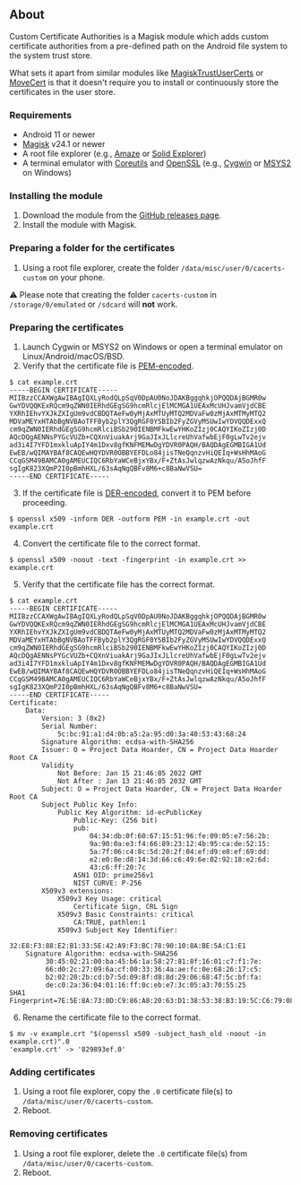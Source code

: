 ## About
Custom Certificate Authorities is a Magisk module which adds custom certificate authorities from a pre-defined path on the Android file system to the system trust store.

What sets it apart from similar modules like [MagiskTrustUserCerts](https://github.com/NVISOsecurity/MagiskTrustUserCerts) or [MoveCert](https://github.com/Magisk-Modules-Repo/movecert) is that it doesn't require you to install or continuously store the certificates in the user store.

### Requirements
- Android 11 or newer
- [Magisk](https://github.com/topjohnwu/Magisk) v24.1 or newer
- A root file explorer (e.g., [Amaze](https://github.com/TeamAmaze/AmazeFileManager) or [Solid Explorer](https://neatbytes.com/solidexplorer/))
- A terminal emulator with [Coreutils](https://www.gnu.org/software/coreutils/) and [OpenSSL](https://www.openssl.org) (e.g., [Cygwin](https://www.cygwin.com) or [MSYS2](https://www.msys2.org) on Windows)

### Installing the module
1. Download the module from the [GitHub releases page](/../../releases).
2. Install the module with Magisk.

### Preparing a folder for the certificates
1. Using a root file explorer, create the folder `/data/misc/user/0/cacerts-custom` on your phone.

⚠ Please note that creating the folder `cacerts-custom` in `/storage/0/emulated` or `/sdcard` will **not** work. 

### Preparing the certificates
1. Launch Cygwin or MSYS2 on Windows or open a terminal emulator on Linux/Android/macOS/BSD.
2. Verify that the certificate file is [PEM-encoded](https://en.wikipedia.org/wiki/Privacy-Enhanced_Mail).

```
$ cat example.crt
-----BEGIN CERTIFICATE-----
MIIBzzCCAXWgAwIBAgIQXLyRodQLpSqV0DpAU0NoJDAKBggqhkjOPQQDAjBGMR0w
GwYDVQQKExRQcm9qZWN0IERhdGEgSG9hcmRlcjElMCMGA1UEAxMcUHJvamVjdCBE
YXRhIEhvYXJkZXIgUm9vdCBDQTAeFw0yMjAxMTUyMTQ2MDVaFw0zMjAxMTMyMTQ2
MDVaMEYxHTAbBgNVBAoTFFByb2plY3QgRGF0YSBIb2FyZGVyMSUwIwYDVQQDExxQ
cm9qZWN0IERhdGEgSG9hcmRlciBSb290IENBMFkwEwYHKoZIzj0CAQYIKoZIzj0D
AQcDQgAENNsPYGcVUZb+CQXnViuakArj9GaJIxJLlcreUhVafwbEjF0gLwTv2ejv
ad3i4I7YFD1mxkluApIY4m1Dxv8gfKNFMEMwDgYDVR0PAQH/BAQDAgEGMBIGA1Ud
EwEB/wQIMAYBAf8CAQEwHQYDVR0OBBYEFDLo84jisTNeQqnzvHiQEIq+WsHhMAoG
CCqGSM49BAMCA0gAMEUCIQC6RbYaWCeBjxYBx/F+ZtAsJwlqzwAzNkqu/A5oJhfF
sgIgK823XQmP2I0pBmhHXL/63sAqNgQBFv8M6+c8BaNwVSU=
-----END CERTIFICATE-----
```

3. If the certificate file is [DER-encoded](https://en.wikipedia.org/wiki/X.690#DER_encoding), convert it to PEM before proceeding.

```
$ openssl x509 -inform DER -outform PEM -in example.crt -out example.crt
```

4. Convert the certificate file to the correct format.

```
$ openssl x509 -noout -text -fingerprint -in example.crt >> example.crt
```

5. Verify that the certificate file has the correct format.

```
$ cat example.crt
-----BEGIN CERTIFICATE-----
MIIBzzCCAXWgAwIBAgIQXLyRodQLpSqV0DpAU0NoJDAKBggqhkjOPQQDAjBGMR0w
GwYDVQQKExRQcm9qZWN0IERhdGEgSG9hcmRlcjElMCMGA1UEAxMcUHJvamVjdCBE
YXRhIEhvYXJkZXIgUm9vdCBDQTAeFw0yMjAxMTUyMTQ2MDVaFw0zMjAxMTMyMTQ2
MDVaMEYxHTAbBgNVBAoTFFByb2plY3QgRGF0YSBIb2FyZGVyMSUwIwYDVQQDExxQ
cm9qZWN0IERhdGEgSG9hcmRlciBSb290IENBMFkwEwYHKoZIzj0CAQYIKoZIzj0D
AQcDQgAENNsPYGcVUZb+CQXnViuakArj9GaJIxJLlcreUhVafwbEjF0gLwTv2ejv
ad3i4I7YFD1mxkluApIY4m1Dxv8gfKNFMEMwDgYDVR0PAQH/BAQDAgEGMBIGA1Ud
EwEB/wQIMAYBAf8CAQEwHQYDVR0OBBYEFDLo84jisTNeQqnzvHiQEIq+WsHhMAoG
CCqGSM49BAMCA0gAMEUCIQC6RbYaWCeBjxYBx/F+ZtAsJwlqzwAzNkqu/A5oJhfF
sgIgK823XQmP2I0pBmhHXL/63sAqNgQBFv8M6+c8BaNwVSU=
-----END CERTIFICATE-----
Certificate:
    Data:
        Version: 3 (0x2)
        Serial Number:
            5c:bc:91:a1:d4:0b:a5:2a:95:d0:3a:40:53:43:68:24
        Signature Algorithm: ecdsa-with-SHA256
        Issuer: O = Project Data Hoarder, CN = Project Data Hoarder Root CA
        Validity
            Not Before: Jan 15 21:46:05 2022 GMT
            Not After : Jan 13 21:46:05 2032 GMT
        Subject: O = Project Data Hoarder, CN = Project Data Hoarder Root CA
        Subject Public Key Info:
            Public Key Algorithm: id-ecPublicKey
                Public-Key: (256 bit)
                pub:
                    04:34:db:0f:60:67:15:51:96:fe:09:05:e7:56:2b:
                    9a:90:0a:e3:f4:66:89:23:12:4b:95:ca:de:52:15:
                    5a:7f:06:c4:8c:5d:20:2f:04:ef:d9:e8:ef:69:dd:
                    e2:e0:8e:d8:14:3d:66:c6:49:6e:02:92:18:e2:6d:
                    43:c6:ff:20:7c
                ASN1 OID: prime256v1
                NIST CURVE: P-256
        X509v3 extensions:
            X509v3 Key Usage: critical
                Certificate Sign, CRL Sign
            X509v3 Basic Constraints: critical
                CA:TRUE, pathlen:1
            X509v3 Subject Key Identifier:
                32:E8:F3:88:E2:B1:33:5E:42:A9:F3:BC:78:90:10:8A:BE:5A:C1:E1
    Signature Algorithm: ecdsa-with-SHA256
         30:45:02:21:00:ba:45:b6:1a:58:27:81:8f:16:01:c7:f1:7e:
         66:d0:2c:27:09:6a:cf:00:33:36:4a:ae:fc:0e:68:26:17:c5:
         b2:02:20:2b:cd:b7:5d:09:8f:d8:8d:29:06:68:47:5c:bf:fa:
         de:c0:2a:36:04:01:16:ff:0c:eb:e7:3c:05:a3:70:55:25
SHA1 Fingerprint=7E:5E:8A:73:0D:C9:86:A8:20:63:D1:38:53:38:B3:19:5C:C6:79:08
```

6. Rename the certificate file to the correct format.

```
$ mv -v example.crt "$(openssl x509 -subject_hash_old -noout -in example.crt)".0
'example.crt' -> '829893ef.0'
```

### Adding certificates
1. Using a root file explorer, copy the `.0` certificate file(s) to `/data/misc/user/0/cacerts-custom`.
2. Reboot.

### Removing certificates
1. Using a root file explorer, delete the `.0` certificate file(s) from `/data/misc/user/0/cacerts-custom`.
2. Reboot.
